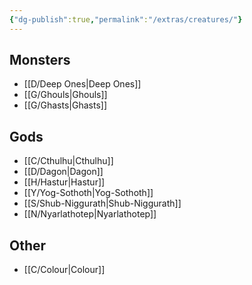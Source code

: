 ```yaml
---
{"dg-publish":true,"permalink":"/extras/creatures/"}
---
```


## Monsters
- [[D/Deep Ones\|Deep Ones]]
- [[G/Ghouls\|Ghouls]]
- [[G/Ghasts\|Ghasts]]

## Gods
- [[C/Cthulhu\|Cthulhu]]
- [[D/Dagon\|Dagon]]
- [[H/Hastur\|Hastur]]
- [[Y/Yog-Sothoth\|Yog-Sothoth]]
- [[S/Shub-Niggurath\|Shub-Niggurath]]
- [[N/Nyarlathotep\|Nyarlathotep]]

## Other
- [[C/Colour\|Colour]]

